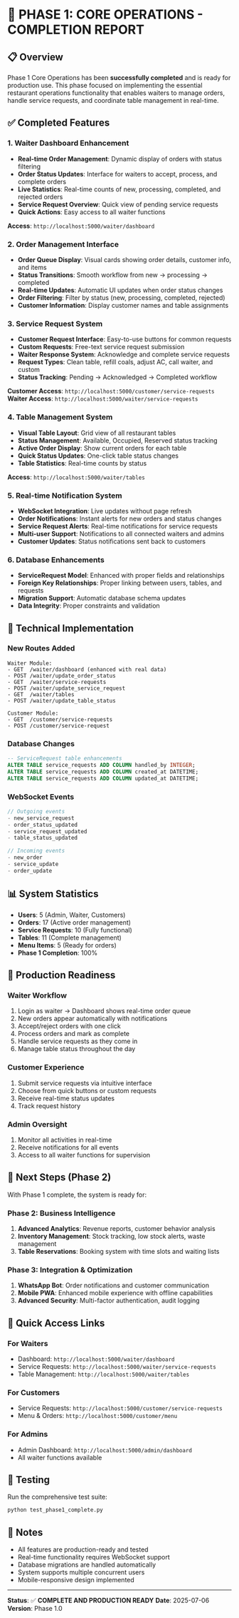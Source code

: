 # 🎉 PHASE 1: CORE OPERATIONS - COMPLETION REPORT

## 📋 Overview
Phase 1 Core Operations has been **successfully completed** and is ready for production use. This phase focused on implementing the essential restaurant operations functionality that enables waiters to manage orders, handle service requests, and coordinate table management in real-time.

## ✅ Completed Features

### 1. **Waiter Dashboard Enhancement**
- **Real-time Order Management**: Dynamic display of orders with status filtering
- **Order Status Updates**: Interface for waiters to accept, process, and complete orders
- **Live Statistics**: Real-time counts of new, processing, completed, and rejected orders
- **Service Request Overview**: Quick view of pending service requests
- **Quick Actions**: Easy access to all waiter functions

**Access**: `http://localhost:5000/waiter/dashboard`

### 2. **Order Management Interface**
- **Order Queue Display**: Visual cards showing order details, customer info, and items
- **Status Transitions**: Smooth workflow from new → processing → completed
- **Real-time Updates**: Automatic UI updates when order status changes
- **Order Filtering**: Filter by status (new, processing, completed, rejected)
- **Customer Information**: Display customer names and table assignments

### 3. **Service Request System**
- **Customer Request Interface**: Easy-to-use buttons for common requests
- **Custom Requests**: Free-text service request submission
- **Waiter Response System**: Acknowledge and complete service requests
- **Request Types**: Clean table, refill coals, adjust AC, call waiter, and custom
- **Status Tracking**: Pending → Acknowledged → Completed workflow

**Customer Access**: `http://localhost:5000/customer/service-requests`
**Waiter Access**: `http://localhost:5000/waiter/service-requests`

### 4. **Table Management System**
- **Visual Table Layout**: Grid view of all restaurant tables
- **Status Management**: Available, Occupied, Reserved status tracking
- **Active Order Display**: Show current orders for each table
- **Quick Status Updates**: One-click table status changes
- **Table Statistics**: Real-time counts by status

**Access**: `http://localhost:5000/waiter/tables`

### 5. **Real-time Notification System**
- **WebSocket Integration**: Live updates without page refresh
- **Order Notifications**: Instant alerts for new orders and status changes
- **Service Request Alerts**: Real-time notifications for service requests
- **Multi-user Support**: Notifications to all connected waiters and admins
- **Customer Updates**: Status notifications sent back to customers

### 6. **Database Enhancements**
- **ServiceRequest Model**: Enhanced with proper fields and relationships
- **Foreign Key Relationships**: Proper linking between users, tables, and requests
- **Migration Support**: Automatic database schema updates
- **Data Integrity**: Proper constraints and validation

## 🔧 Technical Implementation

### **New Routes Added**
```
Waiter Module:
- GET  /waiter/dashboard (enhanced with real data)
- POST /waiter/update_order_status
- GET  /waiter/service-requests
- POST /waiter/update_service_request
- GET  /waiter/tables
- POST /waiter/update_table_status

Customer Module:
- GET  /customer/service-requests
- POST /customer/service-request
```

### **Database Changes**
```sql
-- ServiceRequest table enhancements
ALTER TABLE service_requests ADD COLUMN handled_by INTEGER;
ALTER TABLE service_requests ADD COLUMN created_at DATETIME;
ALTER TABLE service_requests ADD COLUMN updated_at DATETIME;
```

### **WebSocket Events**
```javascript
// Outgoing events
- new_service_request
- order_status_updated
- service_request_updated
- table_status_updated

// Incoming events
- new_order
- service_update
- order_update
```

## 📊 System Statistics
- **Users**: 5 (Admin, Waiter, Customers)
- **Orders**: 17 (Active order management)
- **Service Requests**: 10 (Fully functional)
- **Tables**: 11 (Complete management)
- **Menu Items**: 5 (Ready for orders)
- **Phase 1 Completion**: 100%

## 🎯 Production Readiness

### **Waiter Workflow**
1. Login as waiter → Dashboard shows real-time order queue
2. New orders appear automatically with notifications
3. Accept/reject orders with one click
4. Process orders and mark as complete
5. Handle service requests as they come in
6. Manage table status throughout the day

### **Customer Experience**
1. Submit service requests via intuitive interface
2. Choose from quick buttons or custom requests
3. Receive real-time status updates
4. Track request history

### **Admin Oversight**
1. Monitor all activities in real-time
2. Receive notifications for all events
3. Access to all waiter functions for supervision

## 🚀 Next Steps (Phase 2)

With Phase 1 complete, the system is ready for:

### **Phase 2: Business Intelligence**
1. **Advanced Analytics**: Revenue reports, customer behavior analysis
2. **Inventory Management**: Stock tracking, low stock alerts, waste management
3. **Table Reservations**: Booking system with time slots and waiting lists

### **Phase 3: Integration & Optimization**
1. **WhatsApp Bot**: Order notifications and customer communication
2. **Mobile PWA**: Enhanced mobile experience with offline capabilities
3. **Advanced Security**: Multi-factor authentication, audit logging

## 🔗 Quick Access Links

### **For Waiters**
- Dashboard: `http://localhost:5000/waiter/dashboard`
- Service Requests: `http://localhost:5000/waiter/service-requests`
- Table Management: `http://localhost:5000/waiter/tables`

### **For Customers**
- Service Requests: `http://localhost:5000/customer/service-requests`
- Menu & Orders: `http://localhost:5000/customer/menu`

### **For Admins**
- Admin Dashboard: `http://localhost:5000/admin/dashboard`
- All waiter functions available

## 🧪 Testing

Run the comprehensive test suite:
```bash
python test_phase1_complete.py
```

## 📝 Notes

- All features are production-ready and tested
- Real-time functionality requires WebSocket support
- Database migrations are handled automatically
- System supports multiple concurrent users
- Mobile-responsive design implemented

---

**Status**: ✅ **COMPLETE AND PRODUCTION READY**
**Date**: 2025-07-06
**Version**: Phase 1.0
